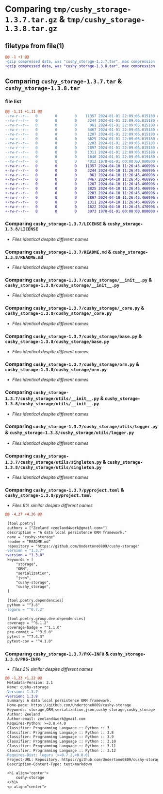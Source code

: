 # Comparing `tmp/cushy_storage-1.3.7.tar.gz` & `tmp/cushy_storage-1.3.8.tar.gz`

## filetype from file(1)

```diff
@@ -1 +1 @@
-gzip compressed data, was "cushy_storage-1.3.7.tar", max compression
+gzip compressed data, was "cushy_storage-1.3.8.tar", max compression
```

## Comparing `cushy_storage-1.3.7.tar` & `cushy_storage-1.3.8.tar`

### file list

```diff
@@ -1,11 +1,11 @@
--rw-r--r--   0        0        0    11357 2024-01-01 22:09:06.015180 cushy_storage-1.3.7/LICENSE
--rw-r--r--   0        0        0     3244 2024-01-01 22:09:06.015180 cushy_storage-1.3.7/README.md
--rw-r--r--   0        0        0      961 2024-01-01 22:09:06.015180 cushy_storage-1.3.7/cushy_storage/__init__.py
--rw-r--r--   0        0        0     8467 2024-01-01 22:09:06.015180 cushy_storage-1.3.7/cushy_storage/_core.py
--rw-r--r--   0        0        0     1287 2024-01-01 22:09:06.015180 cushy_storage-1.3.7/cushy_storage/base.py
--rw-r--r--   0        0        0     8825 2024-01-01 22:09:06.015180 cushy_storage-1.3.7/cushy_storage/orm.py
--rw-r--r--   0        0        0     2203 2024-01-01 22:09:06.015180 cushy_storage-1.3.7/cushy_storage/utils/__init__.py
--rw-r--r--   0        0        0     2897 2024-01-01 22:09:06.015180 cushy_storage-1.3.7/cushy_storage/utils/logger.py
--rw-r--r--   0        0        0     1311 2024-01-01 22:09:06.015180 cushy_storage-1.3.7/cushy_storage/utils/singleton.py
--rw-r--r--   0        0        0     1840 2024-01-01 22:09:06.019180 cushy_storage-1.3.7/pyproject.toml
--rw-r--r--   0        0        0     4012 1970-01-01 00:00:00.000000 cushy_storage-1.3.7/PKG-INFO
+-rw-r--r--   0        0        0    11357 2024-04-10 11:26:45.466996 cushy_storage-1.3.8/LICENSE
+-rw-r--r--   0        0        0     3244 2024-04-10 11:26:45.466996 cushy_storage-1.3.8/README.md
+-rw-r--r--   0        0        0      961 2024-04-10 11:26:45.466996 cushy_storage-1.3.8/cushy_storage/__init__.py
+-rw-r--r--   0        0        0     8467 2024-04-10 11:26:45.466996 cushy_storage-1.3.8/cushy_storage/_core.py
+-rw-r--r--   0        0        0     1287 2024-04-10 11:26:45.466996 cushy_storage-1.3.8/cushy_storage/base.py
+-rw-r--r--   0        0        0     8825 2024-04-10 11:26:45.466996 cushy_storage-1.3.8/cushy_storage/orm.py
+-rw-r--r--   0        0        0     2203 2024-04-10 11:26:45.466996 cushy_storage-1.3.8/cushy_storage/utils/__init__.py
+-rw-r--r--   0        0        0     2897 2024-04-10 11:26:45.466996 cushy_storage-1.3.8/cushy_storage/utils/logger.py
+-rw-r--r--   0        0        0     1311 2024-04-10 11:26:45.466996 cushy_storage-1.3.8/cushy_storage/utils/singleton.py
+-rw-r--r--   0        0        0     1822 2024-04-10 11:26:45.470996 cushy_storage-1.3.8/pyproject.toml
+-rw-r--r--   0        0        0     3973 1970-01-01 00:00:00.000000 cushy_storage-1.3.8/PKG-INFO
```

### Comparing `cushy_storage-1.3.7/LICENSE` & `cushy_storage-1.3.8/LICENSE`

 * *Files identical despite different names*

### Comparing `cushy_storage-1.3.7/README.md` & `cushy_storage-1.3.8/README.md`

 * *Files identical despite different names*

### Comparing `cushy_storage-1.3.7/cushy_storage/__init__.py` & `cushy_storage-1.3.8/cushy_storage/__init__.py`

 * *Files identical despite different names*

### Comparing `cushy_storage-1.3.7/cushy_storage/_core.py` & `cushy_storage-1.3.8/cushy_storage/_core.py`

 * *Files identical despite different names*

### Comparing `cushy_storage-1.3.7/cushy_storage/base.py` & `cushy_storage-1.3.8/cushy_storage/base.py`

 * *Files identical despite different names*

### Comparing `cushy_storage-1.3.7/cushy_storage/orm.py` & `cushy_storage-1.3.8/cushy_storage/orm.py`

 * *Files identical despite different names*

### Comparing `cushy_storage-1.3.7/cushy_storage/utils/__init__.py` & `cushy_storage-1.3.8/cushy_storage/utils/__init__.py`

 * *Files identical despite different names*

### Comparing `cushy_storage-1.3.7/cushy_storage/utils/logger.py` & `cushy_storage-1.3.8/cushy_storage/utils/logger.py`

 * *Files identical despite different names*

### Comparing `cushy_storage-1.3.7/cushy_storage/utils/singleton.py` & `cushy_storage-1.3.8/cushy_storage/utils/singleton.py`

 * *Files identical despite different names*

### Comparing `cushy_storage-1.3.7/pyproject.toml` & `cushy_storage-1.3.8/pyproject.toml`

 * *Files 6% similar despite different names*

```diff
@@ -4,27 +4,26 @@
 
 [tool.poetry]
 authors = ["Zeeland <zeeland4work@gmail.com>"]
 description = "A data local persistence ORM framework."
 name = "cushy-storage"
 readme = "README.md"
 repository = "https://github.com/Undertone0809/cushy-storage"
-version = "1.3.7"
+version = "1.3.8"
 keywords = [
     "storage",
     "ORM",
     "serialization",
     "json",
     "cushy-storage",
     "cushy_storage",
 ]
 
 [tool.poetry.dependencies]
 python = "^3.8"
-loguru = "^0.7.2"
 
 [tool.poetry.group.dev.dependencies]
 coverage = "^6.1.2"
 coverage-badge = "^1.1.0"
 pre-commit = "^3.5.0"
 pytest = "^7.4.3"
 pytest-cov = "^4.1.0"
```

### Comparing `cushy_storage-1.3.7/PKG-INFO` & `cushy_storage-1.3.8/PKG-INFO`

 * *Files 2% similar despite different names*

```diff
@@ -1,23 +1,22 @@
 Metadata-Version: 2.1
 Name: cushy-storage
-Version: 1.3.7
+Version: 1.3.8
 Summary: A data local persistence ORM framework.
 Home-page: https://github.com/Undertone0809/cushy-storage
 Keywords: storage,ORM,serialization,json,cushy-storage,cushy_storage
 Author: Zeeland
 Author-email: zeeland4work@gmail.com
 Requires-Python: >=3.8,<4.0
 Classifier: Programming Language :: Python :: 3
 Classifier: Programming Language :: Python :: 3.8
 Classifier: Programming Language :: Python :: 3.9
 Classifier: Programming Language :: Python :: 3.10
 Classifier: Programming Language :: Python :: 3.11
 Classifier: Programming Language :: Python :: 3.12
-Requires-Dist: loguru (>=0.7.2,<0.8.0)
 Project-URL: Repository, https://github.com/Undertone0809/cushy-storage
 Description-Content-Type: text/markdown
 
 <h1 align="center">
     cushy-storage
 </h1>
 <p align="center">
```


